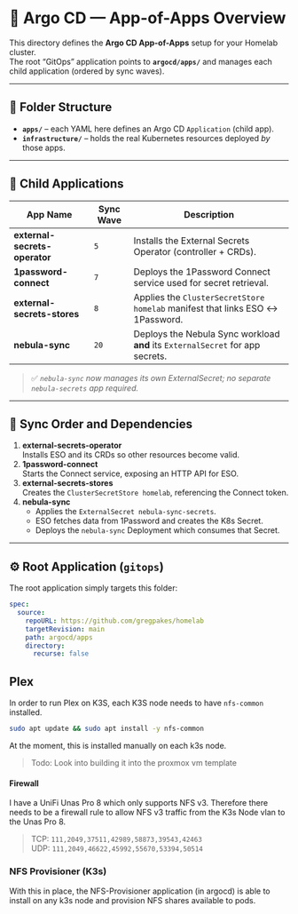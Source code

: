 # 🧭 Argo CD — App-of-Apps Overview

This directory defines the **Argo CD App-of-Apps** setup for your Homelab cluster.  
The root “GitOps” application points to **`argocd/apps/`** and manages each child application (ordered by sync waves).

---

## 📁 Folder Structure

- **`apps/`** – each YAML here defines an Argo CD `Application` (child app).  
- **`infrastructure/`** – holds the real Kubernetes resources deployed *by* those apps.  

---

## 🚀 Child Applications

| App Name | Sync Wave | Description |
|-----------|------------|-------------|
| **external-secrets-operator** | `5` | Installs the External Secrets Operator (controller + CRDs). |
| **1password-connect** | `7` | Deploys the 1Password Connect service used for secret retrieval. |
| **external-secrets-stores** | `8` | Applies the `ClusterSecretStore homelab` manifest that links ESO ↔ 1Password. |
| **nebula-sync** | `20` | Deploys the Nebula Sync workload **and** its `ExternalSecret` for app secrets. |

> ✅ *`nebula-sync` now manages its own ExternalSecret; no separate `nebula-secrets` app required.*

---

## 🔄 Sync Order and Dependencies

1. **external-secrets-operator**  
   Installs ESO and its CRDs so other resources become valid.
2. **1password-connect**  
   Starts the Connect service, exposing an HTTP API for ESO.
3. **external-secrets-stores**  
   Creates the `ClusterSecretStore homelab`, referencing the Connect token.
4. **nebula-sync**  
   - Applies the `ExternalSecret nebula-sync-secrets`.  
   - ESO fetches data from 1Password and creates the K8s Secret.  
   - Deploys the `nebula-sync` Deployment which consumes that Secret.

---

## ⚙️ Root Application (`gitops`)

The root application simply targets this folder:

```yaml
spec:
  source:
    repoURL: https://github.com/gregpakes/homelab
    targetRevision: main
    path: argocd/apps
    directory:
      recurse: false
```

## Plex

In order to run Plex on K3S, each K3S node needs to have `nfs-common` installed.

```bash
sudo apt update && sudo apt install -y nfs-common
```

At the moment, this is installed manually on each k3s node.

>Todo: Look into building it into the proxmox vm template

#### Firewall

I have a UniFi Unas Pro 8 which only supports NFS v3.  Therefore there needs to be a firewall rule to allow NFS v3 traffic from the K3s Node vlan to the Unas Pro 8.

> TCP: `111,2049,37511,42989,58873,39543,42463`  
> UDP: `111,2049,46622,45992,55670,53394,50514`

### NFS Provisioner (K3s)

With this in place, the NFS-Provisioner application (in argocd) is able to install on any k3s node and provision NFS shares available to pods.
